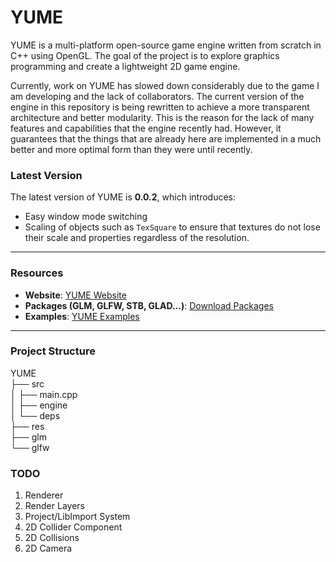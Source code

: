 # YUME

YUME is a multi-platform open-source game engine written from scratch in C++ using OpenGL. The goal of the project is to explore graphics programming and create a lightweight 2D game engine. 

Currently, work on YUME has slowed down considerably due to the game I am developing and the lack of collaborators. The current version of the engine in this repository is being rewritten to achieve a more transparent architecture and better modularity. This is the reason for the lack of many features and capabilities that the engine recently had. However, it guarantees that the things that are already here are implemented in a much better and more optimal form than they were until recently.

### Latest Version

The latest version of YUME is **0.0.2**, which introduces:
- Easy window mode switching
- Scaling of objects such as `TexSquare` to ensure that textures do not lose their scale and properties regardless of the resolution.
---

### Resources

- **Website**: [YUME Website](https://autoselff.com/games/yume.html)
- **Packages (GLM, GLFW, STB, GLAD...)**: [Download Packages](https://github.com/autoselff/autoselff/releases/download/v0.9.2/YUME-packages.zip)
- **Examples**: [YUME Examples](https://github.com/autoselff/YUME/tree/main/examples)

---

### Project Structure
YUME<br>
├── src<br>
│   ├── main.cpp<br>
│   ├── engine<br>
│   └── deps<br>
├── res<br>
├── glm<br>
└── glfw<br>

### TODO
1. Renderer
2. Render Layers
3. Project/LibImport System
4. 2D Collider Component
5. 2D Collisions
6. 2D Camera
